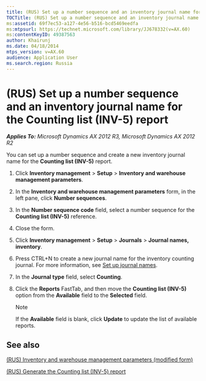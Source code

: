 ```yaml
---
title: (RUS) Set up a number sequence and an inventory journal name for the Counting list (INV-5) report
TOCTitle: (RUS) Set up a number sequence and an inventory journal name for the Counting list (INV-5) report
ms:assetid: 69f7ec53-a127-4e56-b516-bcd5469eedfa
ms:mtpsurl: https://technet.microsoft.com/library/JJ678332(v=AX.60)
ms:contentKeyID: 49387563
author: Khairunj
ms.date: 04/18/2014
mtps_version: v=AX.60
audience: Application User
ms.search.region: Russia
---
```


# (RUS) Set up a number sequence and an inventory journal name for the Counting list (INV-5) report 


_**Applies To:** Microsoft Dynamics AX 2012 R3, Microsoft Dynamics AX 2012 R2_

You can set up a number sequence and create a new inventory journal name for the **Counting list (INV-5)** report.

1.  Click **Inventory management** \> **Setup** \> **Inventory and warehouse management parameters**.

2.  In the **Inventory and warehouse management parameters** form, in the left pane, click **Number sequences**.

3.  In the **Number sequence code** field, select a number sequence for the **Counting list (INV-5)** reference.

4.  Close the form.

5.  Click **Inventory management** \> **Setup** \> **Journals** \> **Journal names, inventory**.

6.  Press CTRL+N to create a new journal name for the inventory counting journal. For more information, see [Set up journal names](set-up-journal-names.md).

7.  In the **Journal type** field, select **Counting**.

8.  Click the **Reports** FastTab, and then move the **Counting list (INV-5)** option from the **Available** field to the **Selected** field.
    

    > [!NOTE]
    > <P>If the <STRONG>Available</STRONG> field is blank, click <STRONG>Update</STRONG> to update the list of available reports.</P>



## See also

[(RUS) Inventory and warehouse management parameters (modified form)](https://technet.microsoft.com/library/jj733200\(v=ax.60\))

[(RUS) Generate the Counting list (INV-5) report](rus-generate-the-counting-list-inv-5-report.md)

  


